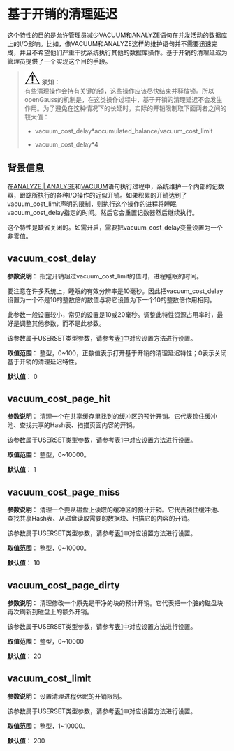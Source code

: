 # 基于开销的清理延迟

这个特性的目的是允许管理员减少VACUUM和ANALYZE语句在并发活动的数据库上的I/O影响。比如，像VACUUM和ANALYZE这样的维护语句并不需要迅速完成，并且不希望他们严重干扰系统执行其他的数据库操作。基于开销的清理延迟为管理员提供了一个实现这个目的手段。

>![](public_sys-resources/icon-notice.png) **须知：**   
>有些清理操作会持有关键的锁，这些操作应该尽快结束并释放锁。所以openGauss的机制是，在这类操作过程中，基于开销的清理延迟不会发生作用。为了避免在这种情况下的长延时，实际的开销限制取下面两者之间的较大值：  
>- vacuum\_cost\_delay\*accumulated\_balance/vacuum\_cost\_limit  
>
>- vacuum\_cost\_delay\*4  

## 背景信息<a name="zh-cn_topic_0237124702_zh-cn_topic_0059778692_s07d4dedef9d24a83acb5d9412d6b68fc"></a>

在[ANALYZE | ANALYSE](../SQLReference/ANALYZE-ANALYSE.md)和[VACUUM](../SQLReference/VACUUM.md)语句执行过程中，系统维护一个内部的记数器，跟踪所执行的各种I/O操作的近似开销。如果积累的开销达到了vacuum\_cost\_limit声明的限制，则执行这个操作的进程将睡眠vacuum\_cost\_delay指定的时间。然后它会重置记数器然后继续执行。

这个特性是缺省关闭的。如需开启，需要把vacuum\_cost\_delay变量设置为一个非零值。

## vacuum\_cost\_delay<a name="zh-cn_topic_0237124702_section117926911015"></a>

**参数说明**： 指定开销超过vacuum\_cost\_limit的值时，进程睡眠的时间。

要注意在许多系统上，睡眠的有效分辨率是10毫秒。因此把vacuum\_cost\_delay设置为一个不是10的整数倍的数值与将它设置为下一个10的整数倍作用相同。

此参数一般设置较小，常见的设置是10或20毫秒。调整此特性资源占用率时，最好是调整其他参数，而不是此参数。

该参数属于USERSET类型参数，请参考[表1](重设参数.md#zh-cn_topic_0237121562_zh-cn_topic_0059777490_t91a6f212010f4503b24d7943aed6d846)中对应设置方法进行设置。

**取值范围**： 整型，0\~100，正数值表示打开基于开销的清理延迟特性；0表示关闭基于开销的清理延迟特性。

**默认值**： 0

## vacuum\_cost\_page\_hit<a name="zh-cn_topic_0237124702_section1288159151015"></a>

**参数说明**： 清理一个在共享缓存里找到的缓冲区的预计开销。它代表锁住缓冲池、查找共享的Hash表、扫描页面内容的开销。

该参数属于USERSET类型参数，请参考[表1](重设参数.md#zh-cn_topic_0237121562_zh-cn_topic_0059777490_t91a6f212010f4503b24d7943aed6d846)中对应设置方法进行设置。

**取值范围**： 整型，0\~10000。

**默认值**： 1

## vacuum\_cost\_page\_miss<a name="zh-cn_topic_0237124702_section165681910191413"></a>

**参数说明**： 清理一个要从磁盘上读取的缓冲区的预计开销。它代表锁住缓冲池、查找共享Hash表、从磁盘读取需要的数据块、扫描它的内容的开销。

该参数属于USERSET类型参数，请参考[表1](重设参数.md#zh-cn_topic_0237121562_zh-cn_topic_0059777490_t91a6f212010f4503b24d7943aed6d846)中对应设置方法进行设置。

**取值范围**： 整型，0\~10000。

**默认值**： 10

## vacuum\_cost\_page\_dirty<a name="zh-cn_topic_0237124702_section412883521410"></a>

**参数说明**： 清理修改一个原先是干净的块的预计开销。它代表把一个脏的磁盘块再次刷新到磁盘上的额外开销。

该参数属于USERSET类型参数，请参考[表1](重设参数.md#zh-cn_topic_0237121562_zh-cn_topic_0059777490_t91a6f212010f4503b24d7943aed6d846)中对应设置方法进行设置。

**取值范围**： 整型，0\~10000

**默认值**： 20

## vacuum\_cost\_limit<a name="zh-cn_topic_0237124702_section1557591091412"></a>

**参数说明**： 设置清理进程休眠的开销限制。

该参数属于USERSET类型参数，请参考[表1](重设参数.md#zh-cn_topic_0237121562_zh-cn_topic_0059777490_t91a6f212010f4503b24d7943aed6d846)中对应设置方法进行设置。

**取值范围**： 整型，1\~10000。

**默认值**： 200

